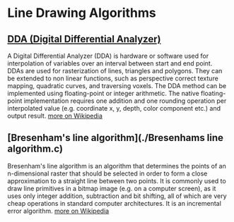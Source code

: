 # Line Drawing Algorithms

## [DDA (Digital Differential Analyzer)](./DDA.c)

A Digital Differential Analyzer (DDA) is hardware or software used for interpolation of variables over an interval between start and end point. DDAs are used for rasterization of lines, triangles and polygons. They can be extended to non linear functions, such as perspective correct texture mapping, quadratic curves, and traversing voxels. The DDA method can be implemented using floating-point or integer arithmetic. The native floating-point implementation requires one addition and one rounding operation per interpolated value (e.g. coordinate x, y, depth, color component etc.) and output result. [more on Wikipedia](https://en.wikipedia.org/wiki/Digital_differential_analyzer_(graphics_algorithm))

## [Bresenham's line algorithm](./Bresenhams line algorithm.c)

Bresenham's line algorithm is an algorithm that determines the points of an n-dimensional raster that should be selected in order to form a close approximation to a straight line between two points. It is commonly used to draw line primitives in a bitmap image (e.g. on a computer screen), as it uses only integer addition, subtraction and bit shifting, all of which are very cheap operations in standard computer architectures. It is an incremental error algorithm. [more on Wikipedia](https://en.wikipedia.org/wiki/Bresenham%27s_line_algorithm)
